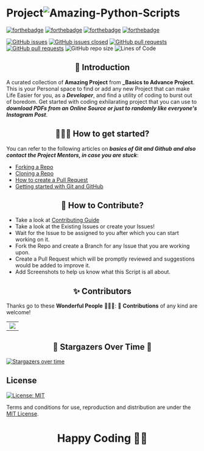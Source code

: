 # Project![Amazing-Python-Scripts](https://socialify.git.ci/Karanjot786/Amazing-Project/image?description=1&forks=1&issues=1&language=1&logo=https%3A%2F%2Fuser-images.githubusercontent.com%2F55796944%2F104455539-7258a200-55cd-11eb-90dc-7c9981e73d72.png&owner=1&pulls=1&stargazers=1&theme=Light)

[![forthebadge](https://forthebadge.com/images/badges/built-by-developers.svg)](https://forthebadge.com)
[![forthebadge](https://forthebadge.com/images/badges/built-with-love.svg)](https://forthebadge.com)
[![forthebadge](https://forthebadge.com/images/badges/built-with-swag.svg)](https://forthebadge.com)
[![forthebadge](https://forthebadge.com/images/badges/made-with-python.svg)](https://forthebadge.com)

[![GitHub issues](https://img.shields.io/github/issues/Karanjot786/Amazing-Project.svg)](https://github.com/Karanjot786/Amazing-Project/issues)
[![GitHub issues closed](https://img.shields.io/github/issues-closed/Karanjot786/Amazing-Project.svg)](https://github.com/Karanjot786/Amazing-Project/issues?q=is%3Aissue+is%3Aclosed)
[![GitHub pull requests](https://img.shields.io/github/issues-pr/Karanjot786/Amazing-Project.svg)](https://github.com/Karanjot786/Amazing-Project/pulls)
[![GitHub pull requests](https://img.shields.io/github/issues-pr-closed/Karanjot786/Amazing-Project.svg)](https://github.com/Karanjot786/Amazing-Project/pulls?q=is%3Apr+is%3Aclosed) ![GitHub repo size](https://img.shields.io/github/repo-size/Karanjot786/Amazing-Project?color=yellow) 
![Lines of Code](https://img.shields.io/tokei/lines/github/Karanjot786/Amazing-Project?color=red&label=Lines%20of%20Code)

<h2 align=center> 📑 Introduction </h2>

A curated collection of **Amazing Project** from **_Basics to Advance Project**. This is your Personal space to find or add any new Project
that can make Life Easier for you, as a **_Developer_**, and find a utility of coding to burst out of boredom. Get started with coding exhilarating project that you can use to **_download PDFs from an Online Source or just to randomly like everyone's Instagram Post_**.


<h2 align=center> 👨🏻‍💻 How to get started? </h2> 

You can refer to the following articles on **_basics of Git and Github and also contact the Project Mentors, in case you are stuck_**:

- [Forking a Repo](https://help.github.com/en/github/getting-started-with-github/fork-a-repo)
- [Cloning a Repo](https://help.github.com/en/desktop/contributing-to-projects/creating-a-pull-request)
- [How to create a Pull Request](https://opensource.com/article/19/7/create-pull-request-github)
- [Getting started with Git and GitHub](https://towardsdatascience.com/getting-started-with-git-and-github-6fcd0f2d4ac6)


<h2 align=center> 📝 How to Contribute? </h2>  

- Take a look at [Contributing Guide](https://github.com/Karanjot786/Amazing-Project/blob/master/CONTRIBUTING.md)
- Take a look at the Existing Issues or create your Issues!
- Wait for the Issue to be assigned to you after which you can start working on it.
- Fork the Repo and create a Branch for any Issue that you are working upon.
- Create a Pull Request which will be promptly reviewed and suggestions would be added to improve it.
- Add Screenshots to help us know what this Script is all about.

<h2 align=center> ✨ Contributors </h2>

Thanks go to these **Wonderful People** 👨🏻‍💻:      🚀 **Contributions** of any kind are welcome! 

<table>
	<tr>
		<td>
			<a href="https://github.com/Karanjot786/Amazing-Project/graphs/contributors">
  <img src="https://contrib.rocks/image?repo=Karanjot786/Amazing-Project" />
</a>
		</td>
	</tr>
</table>

<h2 align=center> 🌟 Stargazers Over Time 🌟 </h2>

[![Stargazers over time](https://starchart.cc/Karanjot786/Amazing-Project.svg)](https://starchart.cc/Karanjot786/Amazing-Project)

## License
[![License: MIT](https://img.shields.io/badge/License-MIT-yellow.svg)](https://opensource.org/licenses/MIT)

Terms and conditions for use, reproduction and distribution are under the [MIT License](https://opensource.org/license/mit/).


<h1 align=center>Happy Coding 👨‍💻 </h1>
